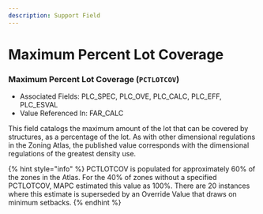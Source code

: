 ```yaml
---
description: Support Field
---
```


# Maximum Percent Lot Coverage

### Maximum Percent Lot Coverage \(`PCTLOTCOV`\) 

* Associated Fields: PLC\_SPEC, PLC\_OVE, PLC\_CALC, PLC\_EFF, PLC\_ESVAL 
* Value Referenced In: FAR\_CALC 

This field catalogs the maximum amount of the lot that can be covered by structures, as a percentage of the lot. As with other dimensional regulations in the Zoning Atlas, the published value corresponds with the dimensional regulations of the greatest density use. 

{% hint style="info" %}
PCTLOTCOV is populated for approximately 60% of the zones in the Atlas. For the 40% of zones without a specified PCTLOTCOV, MAPC estimated this value as 100%. There are 20 instances where this estimate is superseded by an Override Value that draws on minimum setbacks. 
{% endhint %}



